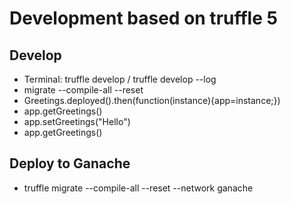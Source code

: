 # Development based on truffle 5

## Develop

- Terminal: truffle develop / truffle develop --log
- migrate --compile-all --reset
- Greetings.deployed().then(function(instance){app=instance;}) 
- app.getGreetings()
- app.setGreetings("Hello")
- app.getGreetings()

## Deploy to Ganache

- truffle migrate --compile-all --reset --network ganache


